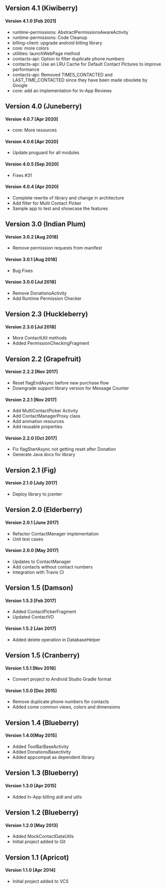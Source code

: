 ## Version 4.1 (Kiwiberry)
#### Version 4.1.0 [Feb 2021]
 - runtime-permissions: AbstractPermissionsAwareActivity
 - runtime-permissions: Code Cleanup
 - billing-client: upgrade android billing library
 - core: more colors
 - utilities: launchWebPage method
 - contacts-api: Option to filter duplicate phone numbers
 - contacts-api: Use an LRU Cache for Default Contact Pictures to improve performance
 - contacts-api: Removed TIMES_CONTACTED and LAST_TIME_CONTACTED since they have been made obsolete by Google
 - core: add an implementation for In-App Reviews

## Version 4.0 (Juneberry)
#### Version 4.0.7 [Apr 2020]
 - core: More resources

#### Version 4.0.6 [Apr 2020]
 - Update proguard for all modules

#### Version 4.0.5 [Sep 2020]
 - Fixes #31

#### Version 4.0.4 [Apr 2020]
 - Complete rewrite of library and change in architecture
 - Add filter for Multi Contact Picker
 - Sample app to test and showcase the features

## Version 3.0 (Indian Plum)
#### Version 3.0.2 [Aug 2018]
 - Remove permission requests from manifest
 
#### Version 3.0.1 [Aug 2018]
 - Bug Fixes
 
#### Version 3.0.0 [Jul 2018]
 - Remove DonationsActivity
 - Add Runtime Permission Checker
 
## Version 2.3 (Huckleberry)
#### Version 2.3.0 [Jul 2018]
 - More ContactUtil methods
 - Added PermissionCheckingFragment

## Version 2.2 (Grapefruit)
#### Version 2.2.2 [Nov 2017]
 - Reset flagEndAsync before new purchase flow
 - Downgrade support library version for Message Counter
 
#### Version 2.2.1 [Nov 2017]
 - Add MultiContactPicker Activity
 - Add ContactManagerProxy class
 - Add animation resources
 - Add reusable properties
 
#### Version 2.2.0 [Oct 2017]
 - Fix flagStartAsync not getting reset after Donation
 - Generate Java docs for library 
 
## Version 2.1 (Fig)
#### Version 2.1.0 [July 2017]
 - Deploy library to jcenter

## Version 2.0 (Elderberry)
#### Version 2.0.1 [June 2017]
- Refactor ContactManager implementation
- Unit test cases

#### Version 2.0.0 [May 2017]
- Updates to ContactManager
- Add contacts without contact numbers
- Integration with Travis CI

## Version 1.5 (Damson)
#### Version 1.5.3 [Feb 2017]
- Added ContactPickerFragment
- Updated ContactVO

#### Version 1.5.2 [Jan 2017]
- Added delete operation in DatabaseHelper  

## Version 1.5 (Cranberry)
#### Version 1.5.1 [Nov 2016]
- Convert project to Android Studio Gradle format  

#### Version 1.5.0 [Dec 2015]
- Remove duplicate phone numbers for contacts  
- Added come common views, colors and dimensions

## Version 1.4 (Blueberry)
#### Version 1.4.0[May 2015]
- Added ToolBarBaseActivity  
- Added DonationsBasectivity  
- Added appcompat as dependent library  

## Version 1.3 (Blueberry)
#### Version 1.3.0 [Apr 2015]
- Added In-App billing aidl and utils  

## Version 1.2 (Blueberry)
#### Version 1.2.0 [May 2013]
- Added MockContactDataUtils  
- Initial project added to Git

## Version 1.1 (Apricot)
#### Version 1.1.0 [Apr 2014]
- Initial project added to VCS
